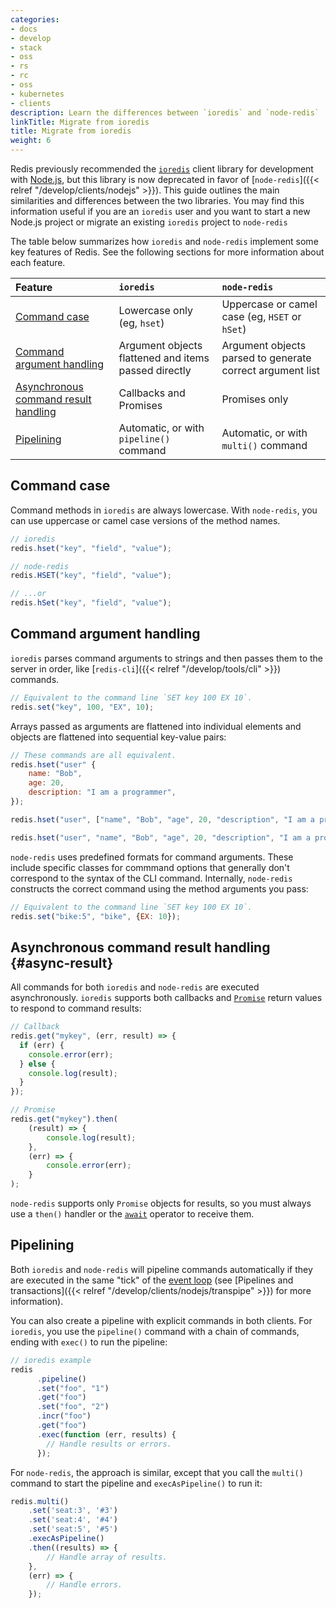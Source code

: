 ```yaml
---
categories:
- docs
- develop
- stack
- oss
- rs
- rc
- oss
- kubernetes
- clients
description: Learn the differences between `ioredis` and `node-redis`
linkTitle: Migrate from ioredis
title: Migrate from ioredis
weight: 6
---
```


Redis previously recommended the [`ioredis`](https://github.com/redis/ioredis)
client library for development with [Node.js](https://nodejs.org/en),
but this library is now deprecated in favor of
[`node-redis`]({{< relref "/develop/clients/nodejs" >}}). This guide
outlines the main similarities and differences between the two libraries.
You may find this information useful if you are an `ioredis` user and you want to
start a new Node.js project or migrate an existing `ioredis` project to `node-redis`

The table below summarizes how `ioredis` and `node-redis` implement some
key features of Redis. See the following sections for more information about
each feature.

| Feature | `ioredis` | `node-redis` |
| :-- | :-- | :-- |
| [Command case](#command-case) | Lowercase only (eg, `hset`) | Uppercase or camel case (eg, `HSET` or `hSet`) |
| [Command argument handling](#command-argument-handling) | Argument objects flattened and items passed directly | Argument objects parsed to generate correct argument list |
| [Asynchronous command result handling](#async-result) | Callbacks and Promises | Promises only |
| [Pipelining](#pipelining) | Automatic, or with `pipeline()` command | Automatic, or with `multi()` command |

## Command case

Command methods in `ioredis` are always lowercase. With `node-redis`, you can
use uppercase or camel case versions of the method names.

```js
// ioredis
redis.hset("key", "field", "value");

// node-redis
redis.HSET("key", "field", "value");

// ...or
redis.hSet("key", "field", "value");
```

## Command argument handling

`ioredis` parses command arguments to strings and then passes them to
the server in order, like [`redis-cli`]({{< relref "/develop/tools/cli" >}})
commands.

```js
// Equivalent to the command line `SET key 100 EX 10`.
redis.set("key", 100, "EX", 10);
```

Arrays passed as arguments are flattened into individual elements and
objects are flattened into sequential key-value pairs:

```js
// These commands are all equivalent.
redis.hset("user" {
    name: "Bob",
    age: 20,
    description: "I am a programmer",
});

redis.hset("user", ["name", "Bob", "age", 20, "description", "I am a programmer"]);

redis.hset("user", "name", "Bob", "age", 20, "description", "I am a programmer");
```

`node-redis` uses predefined formats for command arguments. These include specific
classes for commmand options that generally don't correspond to the syntax
of the CLI command. Internally, `node-redis` constructs the correct command using
the method arguments you pass:

```js
// Equivalent to the command line `SET key 100 EX 10`.
redis.set("bike:5", "bike", {EX: 10});
```

## Asynchronous command result handling {#async-result}

All commands for both `ioredis` and `node-redis` are executed
asynchronously. `ioredis` supports both callbacks and
[`Promise`](https://developer.mozilla.org/en-US/docs/Web/JavaScript/Reference/Global_Objects/Promise)
return values to respond to command results:

```js
// Callback
redis.get("mykey", (err, result) => {
  if (err) {
    console.error(err);
  } else {
    console.log(result);
  }
});

// Promise
redis.get("mykey").then(
    (result) => {
        console.log(result);
    },
    (err) => {
        console.error(err);
    }
);
```

`node-redis` supports only `Promise` objects for results, so
you must always use a `then()` handler or the
[`await`](https://developer.mozilla.org/en-US/docs/Web/JavaScript/Reference/Operators/await)
operator to receive them.

## Pipelining

Both `ioredis` and `node-redis` will pipeline commands automatically if
they are executed in the same "tick" of the
[event loop](https://nodejs.org/en/learn/asynchronous-work/event-loop-timers-and-nexttick#what-is-the-event-loop)
(see
[Pipelines and transactions]({{< relref "/develop/clients/nodejs/transpipe" >}})
for more information).

You can also create a pipeline with explicit commands in both clients.
For `ioredis`, you use the `pipeline()` command with a chain of
commands, ending with `exec()` to run the pipeline:

```js
// ioredis example
redis
      .pipeline()
      .set("foo", "1")
      .get("foo")
      .set("foo", "2")
      .incr("foo")
      .get("foo")
      .exec(function (err, results) {
        // Handle results or errors.
      });
```

For `node-redis`, the approach is similar, except that you call the `multi()`
command to start the pipeline and `execAsPipeline()` to run it:

```js
redis.multi()
    .set('seat:3', '#3')
    .set('seat:4', '#4')
    .set('seat:5', '#5')
    .execAsPipeline()
    .then((results) => {
        // Handle array of results.
    },
    (err) => {
        // Handle errors.
    });
```

